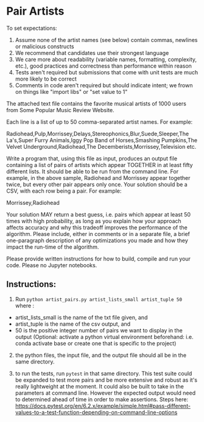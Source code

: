 # Pair Artists

To set expectations:

1. Assume none of the artist names (see below) contain commas, newlines or malicious constructs
2. We recommend that candidates use their strongest language
3. We care more about readability (variable names, formatting, complexity, etc.), good practices and correctness than performance within reason
4. Tests aren't required but submissions that come with unit tests are much more likely to be correct
5. Comments in code aren't required but should indicate intent; we frown on things like "import libs" or "set value to 1"

The attached text file contains the favorite musical artists of 1000 users from Some Popular Music Review Website. 

Each line is a list of up to 50 comma-separated artist names. For example:

Radiohead,Pulp,Morrissey,Delays,Stereophonics,Blur,Suede,Sleeper,The La's,Super Furry Animals,Iggy Pop
Band of Horses,Smashing Pumpkins,The Velvet Underground,Radiohead,The Decemberists,Morrissey,Television
etc.

Write a program that, using this file as input, produces an output file containing a list of pairs of artists which appear TOGETHER in at least fifty different lists. It should be able to be run from the command line. For example, in the above sample, Radiohead and Morrissey appear together twice, but every other pair appears only once. Your solution should be a CSV, with each row being a pair. For example:

Morrissey,Radiohead

Your solution MAY return a best guess, i.e. pairs which appear at least 50 times with high probability, as long as you explain how your approach affects accuracy and why this tradeoff improves the performance of the algorithm. Please include, either in comments or in a separate file, a brief one-paragraph description of any optimizations you made and how they impact the run-time of the algorithm.

Please provide written instructions for how to build, compile and run your code. Please no Jupyter notebooks.

## Instructions:
1. Run `python artist_pairs.py artist_lists_small artist_tuple 50` where :
- artist_lists_small is the name of the txt file given, and 
- artist_tuple is the name of the csv output, and
- 50 is the positive integer number of pairs we want to display in the output
(Optional: activate a python virtual environment beforehand: i.e. conda activate base or create one that is specific to the project)

2. the python files, the input file, and the output file should all be in the same directory.

3. to run the tests, run `pytest` in that same directory. This test suite could be expanded to test more pairs and be more extensive and robust as it's really lightweight at the moment. It could also be built to take in the parameters at command line. However the expected output would need to determined ahead of time in order to make assertions. Steps here: https://docs.pytest.org/en/6.2.x/example/simple.html#pass-different-values-to-a-test-function-depending-on-command-line-options